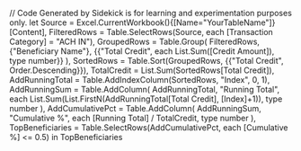 // Code Generated by Sidekick is for learning and experimentation purposes only.
let
    Source = Excel.CurrentWorkbook(){[Name="YourTableName"]}[Content],
    FilteredRows = Table.SelectRows(Source, each [Transaction Category] = "ACH IN"),
    GroupedRows = Table.Group(
        FilteredRows,
        {"Beneficiary Name"},
        {{"Total Credit", each List.Sum([Credit Amount]), type number}}
    ),
    SortedRows = Table.Sort(GroupedRows, {{"Total Credit", Order.Descending}}),
    TotalCredit = List.Sum(SortedRows[Total Credit]),
    AddRunningTotal = Table.AddIndexColumn(SortedRows, "Index", 0, 1),
    AddRunningSum = Table.AddColumn(
        AddRunningTotal,
        "Running Total",
        each List.Sum(List.FirstN(AddRunningTotal[Total Credit], [Index]+1)),
        type number
    ),
    AddCumulativePct = Table.AddColumn(
        AddRunningSum,
        "Cumulative %",
        each [Running Total] / TotalCredit,
        type number
    ),
    TopBeneficiaries = Table.SelectRows(AddCumulativePct, each [Cumulative %] <= 0.5)
in
    TopBeneficiaries

